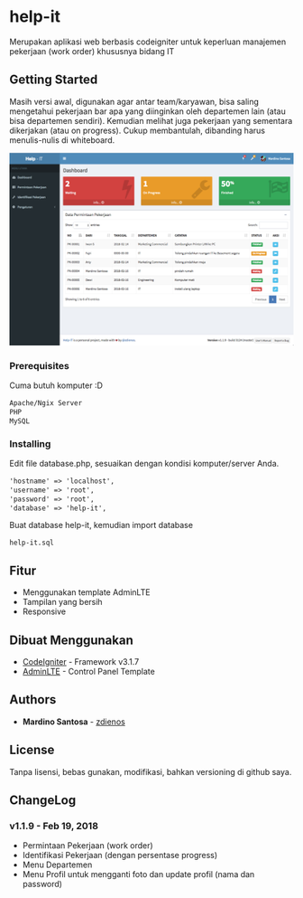 # help-it
Merupakan aplikasi web berbasis codeigniter untuk keperluan manajemen pekerjaan (work order) khususnya bidang IT

## Getting Started

Masih versi awal, digunakan agar antar team/karyawan, bisa saling mengetahui pekerjaan bar apa yang diinginkan oleh departemen lain (atau bisa departemen sendiri). Kemudian melihat juga pekerjaan yang sementara dikerjakan (atau on progress). Cukup membantulah, dibanding harus menulis-nulis di whiteboard. 

![Screenshot](_build/preview.png)

### Prerequisites

Cuma butuh komputer :D

```
Apache/Ngix Server
PHP
MySQL
```

### Installing

Edit file database.php, sesuaikan dengan kondisi komputer/server Anda.


```
'hostname' => 'localhost',
'username' => 'root',
'password' => 'root',
'database' => 'help-it',
```

Buat database help-it, kemudian import database 

```
help-it.sql
```

## Fitur

* Menggunakan template AdminLTE
*	Tampilan yang bersih
*	Responsive

  
## Dibuat Menggunakan

* [CodeIgniter](https://codeigniter.com/) - Framework v3.1.7
* [AdminLTE](https://adminlte.io/) - Control Panel Template


## Authors

* **Mardino Santosa** - [zdienos](https://github.com/zdienos)


## License

Tanpa lisensi, bebas gunakan, modifikasi, bahkan versioning di github saya.

## ChangeLog

### v1.1.9 - Feb 19, 2018
* Permintaan Pekerjaan (work order)</li>
* Identifikasi Pekerjaan (dengan persentase progress)</li>
* Menu Departemen</li>
* Menu Profil untuk mengganti foto dan update profil (nama dan password)</li>


